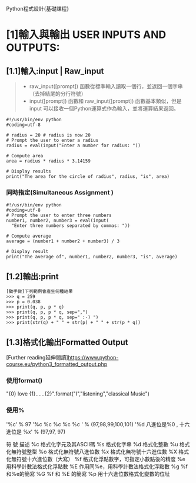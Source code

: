 Python程式設計{基礎課程}

# [1]輸入與輸出 USER INPUTS AND OUTPUTS:

## [1.1]輸入:input | Raw_input

>* raw_input([prompt]) 函數從標準輸入讀取一個行，並返回一個字串（去掉結尾的分行符號）
>* input([prompt]) 函數和 raw_input([prompt]) 函數基本類似，但是 input 可以接收一個Python運算式作為輸入，並將運算結果返回。

```
#!/usr/bin/env python
#coding=utf-8

# radius = 20 # radius is now 20
# Prompt the user to enter a radius
radius = eval(input("Enter a number for radius: "))

# Compute area
area = radius * radius * 3.14159

# Display results
print("The area for the circle of radius", radius, "is", area)
```

### 同時指定(Simultaneous Assignment )
```
#!/usr/bin/env python
#coding=utf-8
# Prompt the user to enter three numbers
number1, number2, number3 = eval(input(
  "Enter three numbers separated by commas: "))

# Compute average
average = (number1 + number2 + number3) / 3

# Display result
print("The average of", number1, number2, number3, "is", average)
```


## [1.2]輸出:print
```
[動手做]下列範例會產生何種結果
>>> q = 259
>>> p = 0.038
>>> print(q, p, p * q)
>>> print(q, p, p * q, sep=",")
>>> print(q, p, p * q, sep=" :-) ")
>>> print(str(q) + " " + str(p) + " " + str(p * q))
```

## [1.3]格式化輸出Formatted Output

[Further reading延伸閱讀]https://www.python-course.eu/python3_formatted_output.php

### 使用format()

"{0} love {1}......{2}".format("I","listening","classical Music")

### 使用%
'%c' % 97
'%c %c %c %c %c ' % (97,98,99,100,101)
'%d 八進位是%0 , 十六進位是  %x' % (97,97, 97)
 
 符  號	描述
      %c	 格式化字元及其ASCII碼
      %s	 格式化字串
      %d	 格式化整數
      %u	 格式化無符號整型
      %o	 格式化無符號八進位數
      %x	 格式化無符號十六進位數
      %X	 格式化無符號十六進位數（大寫）
      %f	 格式化浮點數字，可指定小數點後的精度
      %e	 用科學計數法格式化浮點數
      %E	 作用同%e，用科學計數法格式化浮點數
      %g	 %f和%e的簡寫
      %G	 %f 和 %E 的簡寫
      %p	 用十六進位數格式化變數的位址
